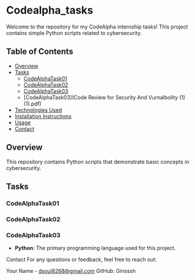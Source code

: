 # Codealpha_tasks

Welcome to the repository for my CodeAlpha internship tasks! This project contains simple Python scripts related to cybersecurity.

## Table of Contents

- [Overview](#overview)
- [Tasks](#tasks)
  - [CodeAlphaTask01](Codealpha_task01.py)
  - [CodeAlphaTask02](Codealpha_task02_REC.mp4
)
  - [CodeAlphaTask03](Codealpha_task03)
  - [CodeAlphaTask03](Code Review for Security And Vurnalbolity (1) (1).pdf)
- [Technologies Used](#technologies-used)
- [Installation Instructions](#installation-instructions)
- [Usage](#usage)
- [Contact](#contact)

## Overview

This repository contains Python scripts that demonstrate basic concepts in cybersecurity.

## Tasks

### CodeAlphaTask01
### CodeAlphaTask02
### CodeAlphaTask03
- **Python**: The primary programming language used for this project.

Contact
For any questions or feedback, feel free to reach out:

Your Name - dsoul8268@gmail.com
GitHub: Girisssh

